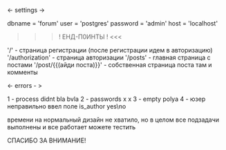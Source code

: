  <- settings ->

dbname   = 'forum'
user     = 'postgres'
password = 'admin'
host     = 'localhost'


 >>> ! ЕНД-П0ИНТЫ ! <<<

'/' - страница регистрации (после регистрации идем в авторизацию)
'/authorization' - страница авторизации 
'/posts' - главная страница с постами
'/post/{{(айди поста)}}' - собственная страница поста там и комменты


 <- errors - > 

1 - process didnt bla bvla
2 - passwords x x
3 - empty polya
4 - юзер неправильно ввел поле is_author yes\no

времени на нормальный дизайн не хватило,
но в целом все подзадачи выполнены и все работает
можете тестить

СПАСИБО ЗА ВНИМАНИЕ!
